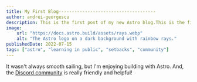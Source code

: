 ```yaml
---
title: My First Blog-------------------------------------
author: andrei-georgescu
description: This is the first post of my new Astro blog.This is the first post of my new Astro blog.This is the first post of my new Astro blog.This is the first post of
image:
    url: "https://docs.astro.build/assets/rays.webp"
    alt: "The Astro logo on a dark background with rainbow rays."
publishedDate: 2022-07-15
tags: ["astro", "learning in public", "setbacks", "community"]
---
```

It wasn't always smooth sailing, but I'm enjoying building with Astro. And, the [Discord community](https://astro.build/chat) is really friendly and helpful!
